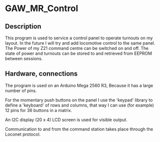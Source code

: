 # GAW_MR_Control
## Description
This program is used to service a control panel to operate turnouts on my layout. In the future I will try and add locomotive control to the same panel. The Power of my Z21 command centre can be switched on and off. The state of power and turnouts can be stored to and retrieved from EEPROM between sessions.

## Hardware, connections
The program is used on an Arduino Mega 2560 R3, Because it has a large number of pins. 

For the momentary push buttons on the panel I use the 'keypad' library to define a 'keyboard' of rows and columns, that way I can use (for example) 12 pins for 36 buttons in a matrix.

An I2C display (20 x 4) LCD screen is used for visible output.

Communication to and from the command station takes place through the Loconet protocol.
